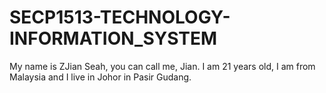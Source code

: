 # SECP1513-TECHNOLOGY-INFORMATION_SYSTEM
 My name is ZJian Seah, you can call me, Jian. I am 21 years old, I am from Malaysia and I live in Johor in Pasir Gudang.
